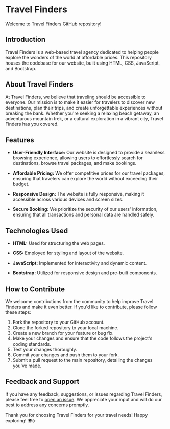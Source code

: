 # Travel Finders

Welcome to Travel Finders GitHub repository! 

## Introduction

Travel Finders is a web-based travel agency dedicated to helping people explore the wonders of the world at affordable prices. This repository houses the codebase for our website, built using HTML, CSS, JavaScript, and Bootstrap.

## About Travel Finders

At Travel Finders, we believe that traveling should be accessible to everyone. Our mission is to make it easier for travelers to discover new destinations, plan their trips, and create unforgettable experiences without breaking the bank. Whether you're seeking a relaxing beach getaway, an adventurous mountain trek, or a cultural exploration in a vibrant city, Travel Finders has you covered.

## Features

- **User-Friendly Interface:** Our website is designed to provide a seamless browsing experience, allowing users to effortlessly search for destinations, browse travel packages, and make bookings.
  
- **Affordable Pricing:** We offer competitive prices for our travel packages, ensuring that travelers can explore the world without exceeding their budget.
  
- **Responsive Design:** The website is fully responsive, making it accessible across various devices and screen sizes.
  
- **Secure Booking:** We prioritize the security of our users' information, ensuring that all transactions and personal data are handled safely.

## Technologies Used

- **HTML:** Used for structuring the web pages.
  
- **CSS:** Employed for styling and layout of the website.
  
- **JavaScript:** Implemented for interactivity and dynamic content.
  
- **Bootstrap:** Utilized for responsive design and pre-built components.
  
## How to Contribute

We welcome contributions from the community to help improve Travel Finders and make it even better. If you'd like to contribute, please follow these steps:

1. Fork the repository to your GitHub account.
2. Clone the forked repository to your local machine.
3. Create a new branch for your feature or bug fix.
4. Make your changes and ensure that the code follows the project's coding standards.
5. Test your changes thoroughly.
6. Commit your changes and push them to your fork.
7. Submit a pull request to the main repository, detailing the changes you've made.

## Feedback and Support

If you have any feedback, suggestions, or issues regarding Travel Finders, please feel free to [open an issue](https://github.com/hmChirag/travel-finders/issues). We appreciate your input and will do our best to address any concerns promptly.

Thank you for choosing Travel Finders for your travel needs! Happy exploring! 🌍✈️
